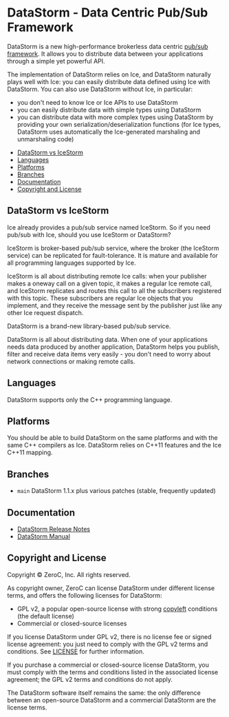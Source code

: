 # DataStorm - Data Centric Pub/Sub Framework

DataStorm is a new high-performance brokerless data centric [pub/sub
framework](https://en.wikipedia.org/wiki/Publish%E2%80%93subscribe_pattern). It
allows you to distribute data between your applications through a simple yet
powerful API.

The implementation of DataStorm relies on Ice, and DataStorm naturally plays
well with Ice: you can easily distribute data defined using Ice with DataStorm.
You can also use DataStorm without Ice, in particular:
 * you don't need to know Ice or Ice APIs to use DataStorm
 * you can easily distribute data with simple types using DataStorm
 * you can distribute data with more complex types using DataStorm by providing
   your own serialization/deserialization functions (for Ice types, DataStorm
   uses automatically the Ice-generated marshaling and unmarshaling code)

- [DataStorm vs IceStorm](#datastorm-vs-icestorm)
- [Languages](#languages)
- [Platforms](#platforms)
- [Branches](#branches)
- [Documentation](#documentation)
- [Copyright and License](#copyright-and-license)

## DataStorm vs IceStorm

Ice already provides a pub/sub service named IceStorm. So if you need pub/sub
with Ice, should you use IceStorm or DataStorm?

IceStorm is broker-based pub/sub service, where the broker (the IceStorm
service) can be replicated for fault-tolerance. It is mature and available for
all programming languages supported by Ice.

IceStorm is all about distributing remote Ice calls: when your publisher makes a
oneway call on a given topic, it makes a regular Ice remote call, and IceStorm
replicates and routes this call to all the subscribers registered with this
topic. These subscribers are regular Ice objects that you implement, and they
receive the message sent by the publisher just like any other Ice request
dispatch.

DataStorm is a brand-new library-based pub/sub service.

DataStorm is all about distributing data. When one of your applications needs
data produced by another application, DataStorm helps you publish, filter and
receive data items very easily - you don't need to worry about network
connections or making remote calls.

## Languages

DataStorm supports only the C++ programming language.

## Platforms

You should be able to build DataStorm on the same platforms and with the same
C++ compilers as Ice. DataStorm relies on C++11 features and the Ice C++11 mapping.

## Branches

- `main`
  DataStorm 1.1.x plus various patches (stable, frequently updated)

## Documentation

- [DataStorm Release Notes](https://doc.zeroc.com/datastorm/latest/release-notes)
- [DataStorm Manual](https://doc.zeroc.com/datastorm/latest)

## Copyright and License

Copyright &copy; ZeroC, Inc. All rights reserved.

As copyright owner, ZeroC can license DataStorm under different license terms, and
offers the following licenses for DataStorm:
- GPL v2, a popular open-source license with strong
[copyleft](https://en.wikipedia.org/wiki/Copyleft) conditions (the default
license)
- Commercial or closed-source licenses

If you license DataStorm under GPL v2, there is no license fee or signed license
agreement: you just need to comply with the GPL v2 terms and conditions. See
[LICENSE](./LICENSE) for further information.

If you purchase a commercial or closed-source license DataStorm, you must comply
with the terms and conditions listed in the associated license agreement; the
GPL v2 terms and conditions do not apply.

The DataStorm software itself remains the same: the only difference between an open-source
DataStorm and a commercial DataStorm are the license terms.
